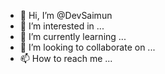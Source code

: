- 👋 Hi, I’m @DevSaimun
- 👀 I’m interested in ...
- 🌱 I’m currently learning ...
- 💞️ I’m looking to collaborate on ...
- 📫 How to reach me ...

<!---
DevSaimun/DevSaimun is a ✨ special ✨ repository because its `README.md` (this file) appears on your GitHub profile.
You can click the Preview link to take a look at your changes.
--->
